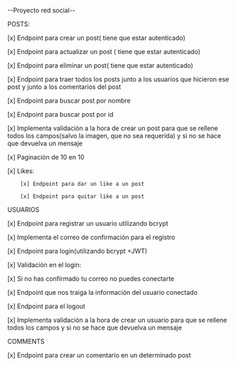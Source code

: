 --Proyecto red social--

POSTS:

[x] Endpoint para crear un post( tiene que estar autenticado)

[x] Endpoint para actualizar un post ( tiene que estar autenticado)

[x] Endpoint para eliminar un post( tiene que estar autenticado)

[x] Endpoint para traer todos los posts junto a los usuarios que hicieron ese post y junto a los comentarios del post

[x] Endpoint para buscar post por nombre

[x] Endpoint para buscar post por id

[x] Implementa validación a la hora de crear un post para que se rellene todos los campos(salvo la imagen, que no sea requerida) y si no se hace que devuelva un mensaje

[x] Paginación de 10 en 10

[x] Likes:
        
        [x] Endpoint para dar un like a un post
        
        [x] Endpoint para quitar like a un post

USUARIOS

[x] Endpoint para registrar un usuario utilizando bcrypt

[x] Implementa el correo de confirmación para el registro

[x] Endpoint para login(utilizando bcrypt +JWT)

[x] Validación en el login:

[x] Si no has confirmado tu correo no puedes conectarte

[x] Endpoint que nos traiga la información del usuario conectado

[x] Endpoint para el logout

[x] Implementa validación a la hora de crear un usuario para que se rellene todos los campos y si no se hace que devuelva un mensaje

COMMENTS

[x] Endpoint para crear un comentario en un determinado post
